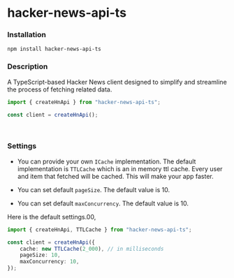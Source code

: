 # hacker-news-api-ts

### Installation

```
npm install hacker-news-api-ts
```

### Description

A TypeScript-based Hacker News client designed to simplify and streamline the process of fetching related data.

```ts
import { createHnApi } from "hacker-news-api-ts";

const client = createHnApi();
```

<br>

### Settings

- You can provide your own `ICache` implementation. The default implementation is `TTLCache` which is an in memory ttl cache. Every user and item that fetched will be cached. This will make your app faster.

- You can set default `pageSize`. The default value is 10.
- You can set default `maxConcurrency`. The default value is 10.
  <br>

Here is the default settings.00,

```ts
import { createHnApi, TTLCache } from "hacker-news-api-ts";

const client = createHnApi({
    cache: new TTLCache(2_000), // in milliseconds
    pageSize: 10,
    maxConcurrency: 10,
});
```

